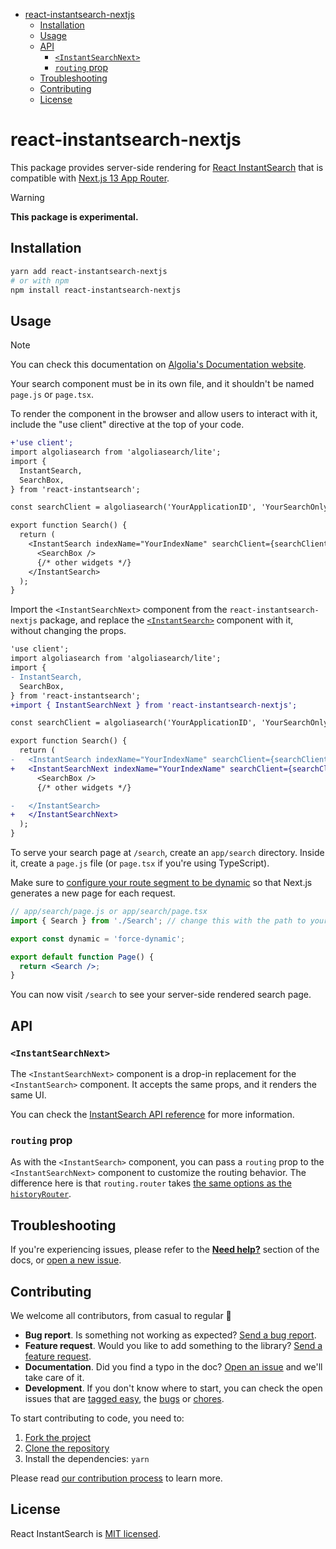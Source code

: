 <!-- START doctoc generated TOC please keep comment here to allow auto update -->
<!-- DON'T EDIT THIS SECTION, INSTEAD RE-RUN doctoc TO UPDATE -->

- [react-instantsearch-nextjs](#react-instantsearch-nextjs)
  - [Installation](#installation)
  - [Usage](#usage)
  - [API](#api)
    - [`<InstantSearchNext>`](#instantsearchnext)
    - [`routing` prop](#routing-prop)
  - [Troubleshooting](#troubleshooting)
  - [Contributing](#contributing)
  - [License](#license)

<!-- END doctoc generated TOC please keep comment here to allow auto update -->

# react-instantsearch-nextjs

This package provides server-side rendering for [React InstantSearch](https://www.algolia.com/doc/guides/building-search-ui/what-is-instantsearch/react/) that is compatible with [Next.js 13 App Router](https://nextjs.org/docs/app).

> [!WARNING]
> **This package is experimental.**

## Installation

```sh
yarn add react-instantsearch-nextjs
# or with npm
npm install react-instantsearch-nextjs
```

## Usage

> [!NOTE]
> You can check this documentation on [Algolia's Documentation website](https://www.algolia.com/doc/guides/building-search-ui/going-further/server-side-rendering/react/#app-router-experimental).

Your search component must be in its own file, and it shouldn't be named `page.js` or `page.tsx`.

To render the component in the browser and allow users to interact with it, include the "use client" directive at the top of your code.

```diff
+'use client';
import algoliasearch from 'algoliasearch/lite';
import {
  InstantSearch,
  SearchBox,
} from 'react-instantsearch';

const searchClient = algoliasearch('YourApplicationID', 'YourSearchOnlyAPIKey');

export function Search() {
  return (
    <InstantSearch indexName="YourIndexName" searchClient={searchClient}>
      <SearchBox />
      {/* other widgets */}
    </InstantSearch>
  );
}
```

Import the `<InstantSearchNext>` component from the `react-instantsearch-nextjs` package, and replace the [`<InstantSearch>`](https://www.algolia.com/doc/api-reference/widgets/instantsearch/react/) component with it, without changing the props.


```diff
'use client';
import algoliasearch from 'algoliasearch/lite';
import {
- InstantSearch,
  SearchBox,
} from 'react-instantsearch';
+import { InstantSearchNext } from 'react-instantsearch-nextjs';

const searchClient = algoliasearch('YourApplicationID', 'YourSearchOnlyAPIKey');

export function Search() {
  return (
-   <InstantSearch indexName="YourIndexName" searchClient={searchClient}>
+   <InstantSearchNext indexName="YourIndexName" searchClient={searchClient}>
      <SearchBox />
      {/* other widgets */}

-   </InstantSearch>
+   </InstantSearchNext>
  );
}
```

To serve your search page at `/search`, create an `app/search` directory. Inside it, create a `page.js` file (or `page.tsx` if you're using TypeScript).

Make sure to [configure your route segment to be dynamic](https://nextjs.org/docs/app/api-reference/file-conventions/route-segment-config#dynamic) so that Next.js generates a new page for each request.

```jsx
// app/search/page.js or app/search/page.tsx
import { Search } from './Search'; // change this with the path to your <Search> component

export const dynamic = 'force-dynamic';

export default function Page() {
  return <Search />;
}
```

You can now visit `/search` to see your server-side rendered search page.

## API

### `<InstantSearchNext>`

The `<InstantSearchNext>` component is a drop-in replacement for the `<InstantSearch>` component. It accepts the same props, and it renders the same UI.

You can check the [InstantSearch API reference](https://www.algolia.com/doc/api-reference/widgets/instantsearch/react/) for more information.

### `routing` prop

As with the `<InstantSearch>` component, you can pass a `routing` prop to the `<InstantSearchNext>` component to customize the routing behavior. The difference here is that `routing.router` takes [the same options as the `historyRouter`](https://www.algolia.com/doc/api-reference/widgets/history-router/react/).

## Troubleshooting

If you're experiencing issues, please refer to the [**Need help?**](https://algolia.com/doc/guides/building-search-ui/what-is-instantsearch/react/#need-help) section of the docs, or [open a new issue](https://github.com/algolia/instantsearch.js/issues/new?assignees=&labels=triage&template=BUG_REPORT.yml).

## Contributing

We welcome all contributors, from casual to regular 💙

- **Bug report**. Is something not working as expected? [Send a bug report][contributing-bugreport].
- **Feature request**. Would you like to add something to the library? [Send a feature request][contributing-featurerequest].
- **Documentation**. Did you find a typo in the doc? [Open an issue][contributing-newissue] and we'll take care of it.
- **Development**. If you don't know where to start, you can check the open issues that are [tagged easy][contributing-label-easy], the [bugs][contributing-label-bug] or [chores][contributing-label-chore].

To start contributing to code, you need to:

1.  [Fork the project](https://help.github.com/articles/fork-a-repo/)
1.  [Clone the repository](https://help.github.com/articles/cloning-a-repository/)
1.  Install the dependencies: `yarn`

Please read [our contribution process](https://github.com/algolia/instantsearch/blob/master/CONTRIBUTING.md) to learn more.

## License

React InstantSearch is [MIT licensed](../../LICENSE).

<!-- Links -->

[contributing-bugreport]: https://github.com/algolia/instantsearch/issues/new?template=BUG_REPORT.yml&labels=triage,Library%3A%20React+InstantSearch
[contributing-featurerequest]: https://github.com/algolia/instantsearch/discussions/new?category=ideas&labels=triage,Library%3A%20React+InstantSearch&title=Feature%20request%3A%20
[contributing-newissue]: https://github.com/algolia/instantsearch/issues/new?labels=triage,Library%3A%20React+InstantSearch
[contributing-label-easy]: https://github.com/algolia/instantsearch/issues?q=is%3Aopen+is%3Aissue+label%3A%22Difficulty%3A+Easy%22+label%3A%22Library%3A%20React+InstantSearch%22
[contributing-label-bug]: https://github.com/algolia/instantsearch/issues?q=is%3Aissue+is%3Aopen+label%3A%22Type%3A+Bug%22+label%3A%22Library%3A%20React+InstantSearch%22
[contributing-label-chore]: https://github.com/algolia/instantsearch/issues?q=is%3Aissue+is%3Aopen+label%3A%22Type%3A+Chore%22+label%3A%22Library%3A%20React+InstantSearch%22
